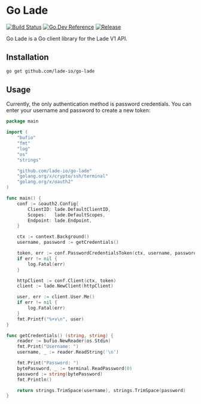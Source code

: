 # Go Lade

[![Build Status](https://img.shields.io/github/actions/workflow/status/lade-io/go-lade/release.yml)](https://github.com/lade-io/go-lade/actions/workflows/release.yml)
[![Go.Dev Reference](https://img.shields.io/badge/go.dev-reference-blue.svg)](https://pkg.go.dev/github.com/lade-io/go-lade)
[![Release](https://img.shields.io/github/v/release/lade-io/go-lade.svg)](https://github.com/lade-io/go-lade/releases/latest)

Go Lade is a Go client library for the Lade V1 API.

## Installation

```sh
go get github.com/lade-io/go-lade
```

## Usage

Currently, the only authentication method is password credentials.
You can enter your username and password to create a new token:

```go
package main

import (
	"bufio"
	"fmt"
	"log"
	"os"
	"strings"

	"github.com/lade-io/go-lade"
	"golang.org/x/crypto/ssh/terminal"
	"golang.org/x/oauth2"
)

func main() {
	conf := &oauth2.Config{
		ClientID: lade.DefaultClientID,
		Scopes:   lade.DefaultScopes,
		Endpoint: lade.Endpoint,
	}

	ctx := context.Background()
	username, password := getCredentials()

	token, err := conf.PasswordCredentialsToken(ctx, username, password)
	if err != nil {
		log.Fatal(err)
	}

	httpClient := conf.Client(ctx, token)
	client := lade.NewClient(httpClient)

	user, err := client.User.Me()
	if err != nil {
		log.Fatal(err)
	}
	fmt.Printf("%+v\n", user)
}

func getCredentials() (string, string) {
	reader := bufio.NewReader(os.Stdin)
	fmt.Print("Username: ")
	username, _ := reader.ReadString('\n')

	fmt.Print("Password: ")
	bytePassword, _ := terminal.ReadPassword(0)
	password := string(bytePassword)
	fmt.Println()

	return strings.TrimSpace(username), strings.TrimSpace(password)
}
```
